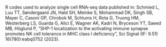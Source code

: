 R codes used to analyze single cell RNA-seq data published in: Schmied L, Luu TT, Søndergaard JN, Hald SH, Meinke S, Mohammad DK, Singh SB, Mayer C, Casoni GP, Chrobok M, Schlums H, Rota G, Truong HM, Westerberg LS, Guarda G, Alici E, Wagner AK, Kadri N, Bryceson YT, Saeed MB, Höglund P, “SHP-1 localization to the activating immune synapse promotes NK cell tolerance in MHC class I deficiency”, Sci Signal (IF: 9.51) 16(780):eabq0752 (2023).
